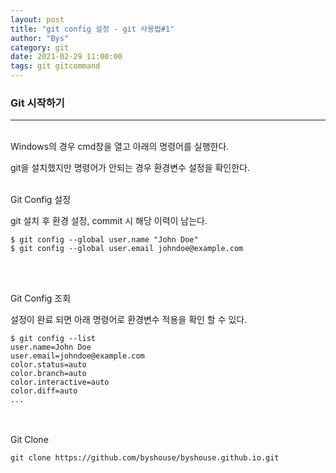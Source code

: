 ```yaml
---
layout: post
title: "git config 설정 - git 사용법#1"
author: "Bys"
category: git
date: 2021-02-29 11:00:00
tags: git gitcommand
---
```



### Git 시작하기
---
<br>
Windows의 경우 cmd창을 열고 아래의 명령어를 실행한다.

git을 설치했지만 명령어가 안되는 경우 환경변수 설정을 확인한다. 
<br><br>

Git Config 설정

git 설치 후 환경 설정, commit 시 해당 이력이 남는다. 
```
$ git config --global user.name "John Doe"
$ git config --global user.email johndoe@example.com
```
<br><br>

Git Config 조회

설정이 완료 되면 아래 명령어로 환경변수 적용을 확인 할 수 있다.
```
$ git config --list
user.name=John Doe
user.email=johndoe@example.com
color.status=auto
color.branch=auto
color.interactive=auto
color.diff=auto
...
```
<br><br>
Git Clone
```
git clone https://github.com/byshouse/byshouse.github.io.git
```

<br><br>


